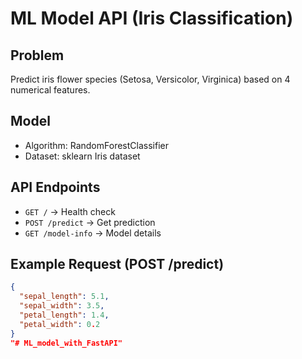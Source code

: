 # ML Model API (Iris Classification)

## Problem
Predict iris flower species (Setosa, Versicolor, Virginica) based on 4 numerical features.

## Model
- Algorithm: RandomForestClassifier
- Dataset: sklearn Iris dataset

## API Endpoints
- `GET /` → Health check
- `POST /predict` → Get prediction
- `GET /model-info` → Model details

## Example Request (POST /predict)
```json
{
  "sepal_length": 5.1,
  "sepal_width": 3.5,
  "petal_length": 1.4,
  "petal_width": 0.2
}
"# ML_model_with_FastAPI" 
